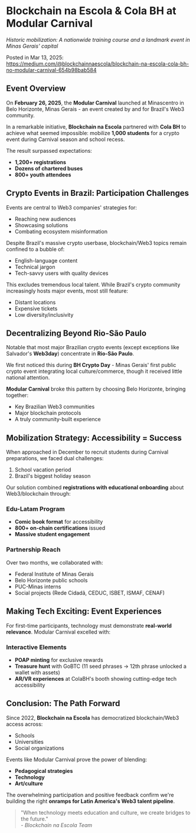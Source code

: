 # Blockchain na Escola & Cola BH at Modular Carnival


*Historic mobilization: A nationwide training course and a landmark event in Minas Gerais' capital*

Posted in Mar 13, 2025: https://medium.com/@blockchainnaescola/blockchain-na-escola-cola-bh-no-modular-carnival-654b98bab584

## Event Overview
On **February 26, 2025**, the **Modular Carnival** launched at Minascentro in Belo Horizonte, Minas Gerais - an event created by and for Brazil's Web3 community.

In a remarkable initiative, **Blockchain na Escola** partnered with **Cola BH** to achieve what seemed impossible: mobilize **1,000 students** for a crypto event during Carnival season and school recess.  

The result surpassed expectations:
- **1,200+ registrations**  
- **Dozens of chartered buses**  
- **800+ youth attendees**  

## Crypto Events in Brazil: Participation Challenges
Events are central to Web3 companies' strategies for:
- Reaching new audiences  
- Showcasing solutions  
- Combating ecosystem misinformation  

Despite Brazil's massive crypto userbase, blockchain/Web3 topics remain confined to a bubble of:
- English-language content  
- Technical jargon  
- Tech-savvy users with quality devices  

This excludes tremendous local talent. While Brazil's crypto community increasingly hosts major events, most still feature:
- Distant locations  
- Expensive tickets  
- Low diversity/inclusivity  

## Decentralizing Beyond Rio-São Paulo
Notable that most major Brazilian crypto events (except exceptions like Salvador's **Web3day**) concentrate in **Rio-São Paulo**.  

We first noticed this during **BH Crypto Day** - Minas Gerais' first public crypto event integrating local culture/commerce, though it received little national attention.  

**Modular Carnival** broke this pattern by choosing Belo Horizonte, bringing together:
- Key Brazilian Web3 communities  
- Major blockchain protocols  
- A truly community-built experience  

## Mobilization Strategy: Accessibility = Success
When approached in December to recruit students during Carnival preparations, we faced dual challenges:
1. School vacation period  
2. Brazil's biggest holiday season  

Our solution combined **registrations with educational onboarding** about Web3/blockchain through:  

### Edu-Latam Program
- **Comic book format** for accessibility  
- **800+ on-chain certifications** issued  
- **Massive student engagement**  

### Partnership Reach
Over two months, we collaborated with:
- Federal Institute of Minas Gerais  
- Belo Horizonte public schools  
- PUC-Minas interns  
- Social projects (Rede Cidadã, CEDUC, ISBET, ISMAF, CENAF)  

## Making Tech Exciting: Event Experiences
For first-time participants, technology must demonstrate **real-world relevance**. Modular Carnival excelled with:

### Interactive Elements
- **POAP minting** for exclusive rewards  
- **Treasure hunt** with GoBTC (11 seed phrases → 12th phrase unlocked a wallet with assets)  
- **AR/VR experiences** at ColaBH's booth showing cutting-edge tech accessibility  

## Conclusion: The Path Forward
Since 2022, **Blockchain na Escola** has democratized blockchain/Web3 access across:
- Schools  
- Universities  
- Social organizations  

Events like Modular Carnival prove the power of blending:
- **Pedagogical strategies**  
- **Technology**  
- **Art/culture**  

The overwhelming participation and positive feedback confirm we're building the right **onramps for Latin America's Web3 talent pipeline**.

> "When technology meets education and culture, we create bridges to the future."  
> *- Blockchain na Escola Team*
